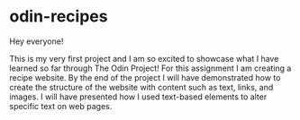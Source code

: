 # odin-recipes

Hey everyone!

This is my very first project and I am  so excited to showcase what I have learned so far through The Odin Project! For this assignment I am creating a recipe website. By the end of the project I will have demonstrated how to create the structure of the website with content such as text, links, and images. I will have presented how I used text-based elements to alter specific text on web pages.  